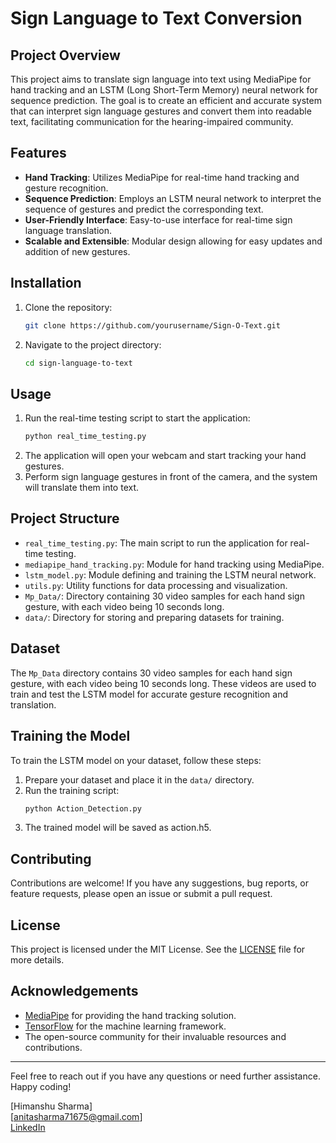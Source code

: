 # Sign Language to Text Conversion

## Project Overview

This project aims to translate sign language into text using MediaPipe for hand tracking and an LSTM (Long Short-Term Memory) neural network for sequence prediction. The goal is to create an efficient and accurate system that can interpret sign language gestures and convert them into readable text, facilitating communication for the hearing-impaired community.

## Features

- **Hand Tracking**: Utilizes MediaPipe for real-time hand tracking and gesture recognition.
- **Sequence Prediction**: Employs an LSTM neural network to interpret the sequence of gestures and predict the corresponding text.
- **User-Friendly Interface**: Easy-to-use interface for real-time sign language translation.
- **Scalable and Extensible**: Modular design allowing for easy updates and addition of new gestures.

## Installation

1. Clone the repository:
    ```bash
    git clone https://github.com/yourusername/Sign-O-Text.git
    ```
2. Navigate to the project directory:
    ```bash
    cd sign-language-to-text
    ```

## Usage

1. Run the real-time testing script to start the application:
    ```bash
    python real_time_testing.py
    ```
2. The application will open your webcam and start tracking your hand gestures.
3. Perform sign language gestures in front of the camera, and the system will translate them into text.

## Project Structure

- `real_time_testing.py`: The main script to run the application for real-time testing.
- `mediapipe_hand_tracking.py`: Module for hand tracking using MediaPipe.
- `lstm_model.py`: Module defining and training the LSTM neural network.
- `utils.py`: Utility functions for data processing and visualization.
- `Mp_Data/`: Directory containing 30 video samples for each hand sign gesture, with each video being 10 seconds long.
- `data/`: Directory for storing and preparing datasets for training.


## Dataset

The `Mp_Data` directory contains 30 video samples for each hand sign gesture, with each video being 10 seconds long. These videos are used to train and test the LSTM model for accurate gesture recognition and translation.

## Training the Model

To train the LSTM model on your dataset, follow these steps:

1. Prepare your dataset and place it in the `data/` directory.
2. Run the training script:
    ```python
    python Action_Detection.py
    ```
3. The trained model will be saved as action.h5.

## Contributing

Contributions are welcome! If you have any suggestions, bug reports, or feature requests, please open an issue or submit a pull request.

## License

This project is licensed under the MIT License. See the [LICENSE](LICENSE) file for more details.

## Acknowledgements

- [MediaPipe](https://mediapipe.dev/) for providing the hand tracking solution.
- [TensorFlow](https://www.tensorflow.org/) for the machine learning framework.
- The open-source community for their invaluable resources and contributions.

---

Feel free to reach out if you have any questions or need further assistance. Happy coding!

[Himanshu Sharma]  
[anitasharma71675@gmail.com]  
[ LinkedIn](https://www.linkedin.com/in/himanshhuu)  


